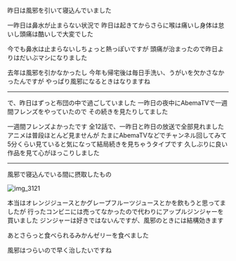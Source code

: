 昨日は風邪を引いて寝込んでいました

一昨日は鼻水が止まらない状況で
昨日は起きてからさらに喉は痛いし身体は怠いし頭痛は酷いしで大変でした

今でも鼻水は止まらないしちょっと熱っぽいですが
頭痛が治まったので昨日よりはだいぶマシになりました

去年は風邪を引かなかったし
今年も帰宅後は毎日手洗い、うがいを欠かさなかったんですが
やっぱり風邪になるときはなりますね

***

で、昨日はずっと布団の中で過ごしていました
一昨日の夜中にAbemaTVで一週間フレンズをやっていたので
その続きを見たりしてました

一週間フレンズよかったです
全12話で、一昨日と昨日の放送で全部見れました
アニメは普段ほとんど見ませんが
たまにAbemaTVなどでチャンネル回してみて
5分くらい見ていると気になって結局続きを見ちゃうタイプです
久しぶりに良い作品を見て心がほっこりしました

***

風邪で寝込んでいる間に摂取したもの

![img_3121](https://noraworld.github.io/box-bulbasaur/2016/11/img_3121.jpg)

本当はオレンジジュースとかグレープフルーツジュースとかを飲もうと思ってましたが
行ったコンビニには売ってなかったので代わりにアップルジンジャーを買いました
ジンジャーは好きではないんですが、風邪のときには結構効きます

あとさらっと食べられるみかんゼリーを食べました

風邪はつらいので早く治したいですね
